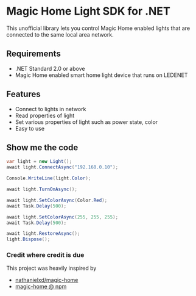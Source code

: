# Magic Home Light SDK for .NET
This unofficial library lets you control Magic Home enabled lights that are connected to the same local area network.

## Requirements
- .NET Standard 2.0 or above
- Magic Home enabled smart home light device that runs on LEDENET

## Features
- Connect to lights in network
- Read properties of light
- Set various properties of light such as power state, color
- Easy to use

## Show me the code
```cs
var light = new Light();
await light.ConnectAsync("192.168.0.10");

Console.WriteLine(light.Color);

await light.TurnOnAsync();

await light.SetColorAsync(Color.Red);
await Task.Delay(500);

await light.SetColorAsync(255, 255, 255);
await Task.Delay(500);

await light.RestoreAsync();
light.Dispose();
```

### Credit where credit is due
This project was heavily inspired by
- [nathanielxd/magic-home](https://github.com/nathanielxd/magic-home)
- [magic-home @ npm](https://www.npmjs.com/package/magic-home)
